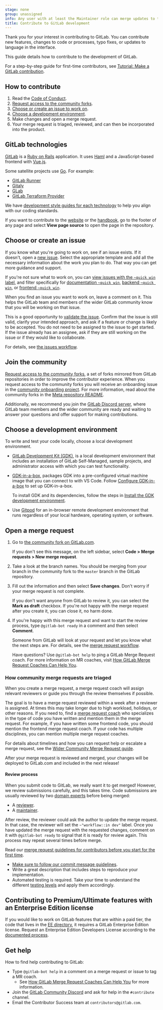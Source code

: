 ```yaml
---
stage: none
group: unassigned
info: Any user with at least the Maintainer role can merge updates to this content. For details, see https://docs.gitlab.com/ee/development/development_processes.html#development-guidelines-review.
title: Contribute to GitLab development
---
```


Thank you for your interest in contributing to GitLab.
You can contribute new features, changes to code or processes, typo fixes,
or updates to language in the interface.

This guide details how to contribute to the development of GitLab.

For a step-by-step guide for first-time contributors, see [Tutorial: Make a GitLab contribution](first_contribution/_index.md).

## How to contribute

1. Read the [Code of Conduct](https://about.gitlab.com/community/contribute/code-of-conduct/).
1. [Request access to the community forks](https://gitlab.com/groups/gitlab-community/community-members/-/group_members/request_access).
1. [Choose or create an issue to work on](#choose-or-create-an-issue).
1. [Choose a development environment](#choose-a-development-environment).
1. Make changes and open a merge request.
1. Your merge request is triaged, reviewed, and can then be incorporated into the product.

## GitLab technologies

[GitLab](https://gitlab.com/gitlab-org/gitlab) is a [Ruby on Rails](https://rubyonrails.org/) application.
It uses [Haml](https://haml.info/) and a JavaScript-based frontend with [Vue.js](https://vuejs.org/).

Some satellite projects use [Go](https://go.dev/).
For example:

- [GitLab Runner](https://gitlab.com/gitlab-org/gitlab-runner)
- [Gitaly](https://gitlab.com/gitlab-org/gitaly)
- [GLab](https://gitlab.com/gitlab-org/cli)
- [GitLab Terraform Provider](https://gitlab.com/gitlab-org/terraform-provider-gitlab)

We have [development style guides for each technology](style_guides.md) to help you align with our coding standards.

If you want to contribute to the [website](https://about.gitlab.com/) or the [handbook](https://handbook.gitlab.com/handbook/),
go to the footer of any page and select **View page source** to open the page in the repository.

## Choose or create an issue

If you know what you're going to work on, see if an issue exists.
If it doesn't, open a [new issue](https://gitlab.com/gitlab-org/gitlab/-/issues/new).
Select the appropriate template and add all the necessary information about the work you plan to do.
That way you can get more guidance and support.

If you're not sure what to work on, you can
[view issues with the `~quick win` label](https://gitlab.com/groups/gitlab-org/-/issues/?sort=created_asc&state=opened&label_name%5B%5D=quick%20win&first_page_size=100),
and filter specifically for [documentation `~quick win`](https://gitlab.com/groups/gitlab-org/-/issues/?sort=created_asc&state=opened&label_name%5B%5D=quick%20win&label_name%5B%5D=documentation&first_page_size=100),
[backend `~quick win`](https://gitlab.com/groups/gitlab-org/-/issues/?sort=created_asc&state=opened&label_name%5B%5D=quick%20win&label_name%5B%5D=backend&first_page_size=100),
or [frontend `~quick win`](https://gitlab.com/groups/gitlab-org/-/issues/?sort=created_asc&state=opened&label_name%5B%5D=quick%20win&label_name%5B%5D=frontend&first_page_size=100).

When you find an issue you want to work on, leave a comment on it.
This helps the GitLab team and members of the wider GitLab community know that you will be working on that issue.

This is a good opportunity to [validate the issue](issue_workflow.md#clarifyingvalidating-an-issue).
Confirm that the issue is still valid, clarify your intended approach, and ask if a feature or change is likely to be accepted.
You do not need to be assigned to the issue to get started.
If the issue already has an assignee, ask if they are still working on the issue or if they would like to collaborate.

For details, see [the issues workflow](issue_workflow.md).

## Join the community

[Request access to the community forks](https://gitlab.com/groups/gitlab-community/community-members/-/group_members/request_access),
a set of forks mirrored from GitLab repositories in order to improve the contributor experience.
When you request access to the community forks you will receive an onboarding issue in the
[community onboarding project](https://gitlab.com/gitlab-community/community-members/onboarding/-/issues).
For more information, read about the community forks in the [Meta repository README](https://gitlab.com/gitlab-community/meta#why).

Additionally, we recommend you join the [GitLab Discord server](https://discord.com/invite/gitlab),
where GitLab team members and the wider community are ready and waiting to answer your questions
and offer support for making contributions.

## Choose a development environment

To write and test your code locally, choose a local development environment.

- [GitLab Development Kit (GDK)](https://gitlab.com/gitlab-org/gitlab-development-kit), is a local
development environment that includes an installation of GitLab Self-Managed, sample projects,
and administrator access with which you can test functionality.

- [GDK-in-a-box](first_contribution/configure-dev-env-gdk-in-a-box.md),
packages GDK into a pre-configured virtual machine image that you can connect to with VS Code.
Follow [Configure GDK-in-a-box](first_contribution/configure-dev-env-gdk-in-a-box.md) to set up GDK-in-a-box.

  To install GDK and its dependencies, follow the steps in [Install the GDK development environment](first_contribution/configure-dev-env-gdk.md).

- Use [Gitpod](first_contribution/configure-dev-env-gitpod.md) for an in-browser remote development
  environment that runs regardless of your local hardware, operating system, or software.

## Open a merge request

1. Go to [the community fork on GitLab.com](https://gitlab.com/gitlab-community/gitlab).

   If you don't see this message, on the left sidebar, select **Code > Merge requests > New merge request**.

1. Take a look at the branch names. You should be merging from your branch
   in the community fork to the `master` branch in the GitLab repository.

1. Fill out the information and then select **Save changes**.
   Don't worry if your merge request is not complete.

   If you don't want anyone from GitLab to review it, you can select the **Mark as draft** checkbox.
   If you're not happy with the merge request after you create it, you can close it, no harm done.

1. If you're happy with this merge request and want to start the review process, type
   `@gitlab-bot ready` in a comment and then select **Comment**.

   Someone from GitLab will look at your request and let you know what the next steps are.
   For details, see the [merge request workflow](merge_request_workflow.md).

   Have questions?
   Use `@gitlab-bot help` to ping a GitLab Merge Request coach. For more information on MR coaches, visit [How GitLab Merge Request Coaches Can Help You](merge_request_coaches.md).

### How community merge requests are triaged

When you create a merge request, a merge request coach will assign relevant reviewers or
guide you through the review themselves if possible.

The goal is to have a merge request reviewed within a week after a reviewer is assigned.
At times this may take longer due to high workload, holidays, or other reasons.
If you need to, find a
[merge request coach](https://handbook.gitlab.com/handbook/marketing/developer-relations/contributor-success/merge-request-coach-lifecycle/#current-merge-request-coaches)
who specializes in the type of code you have written and mention them in the merge request.
For example, if you have written some frontend code, you should mention the frontend merge request coach.
If your code has multiple disciplines, you can mention multiple merge request coaches.

For details about timelines and how you can request help or escalate a merge request,
see the [Wider Community Merge Request guide](https://handbook.gitlab.com/handbook/engineering/infrastructure/engineering-productivity/merge-request-triage/).

After your merge request is reviewed and merged, your changes will be deployed to GitLab.com and included in the next release!

#### Review process

When you submit code to GitLab, we really want it to get merged!
However, we review submissions carefully, and this takes time.
Code submissions are usually reviewed by two
[domain experts](../code_review.md#domain-experts) before being merged:

- A [reviewer](../code_review.md#the-responsibility-of-the-reviewer).
- A [maintainer](../code_review.md#the-responsibility-of-the-maintainer).

After review, the reviewer could ask the author to update the merge request.
In that case, the reviewer will set the `~"workflow::in dev"` label.
Once you have updated the merge request with the requested changes, comment on it with `@gitlab-bot ready` to signal that it is ready for review again.
This process may repeat several times before merge.

Read our [merge request guidelines for contributors before you start for the first time](merge_request_workflow.md#merge-request-guidelines-for-contributors).

- [Make sure to follow our commit message guidelines](merge_request_workflow.md#commit-messages-guidelines).
- Write a great description that includes steps to reproduce your implementation.
- Automated testing is required. Take your time to understand the different
  [testing levels](../testing_guide/testing_levels.md#how-to-test-at-the-correct-level) and apply them accordingly.

## Contributing to Premium/Ultimate features with an Enterprise Edition license

If you would like to work on GitLab features that are within a paid tier, the code that lives in the
[EE directory](https://gitlab.com/gitlab-org/gitlab/-/tree/master/ee), it requires a GitLab Enterprise Edition license.
Request an Enterprise Edition Developers License according to the [documented process](https://handbook.gitlab.com/handbook/marketing/developer-relations/contributor-success/community-contributors-workflows/#contributing-to-the-gitlab-enterprise-edition-ee).

## Get help

How to find help contributing to GitLab:

- Type `@gitlab-bot help` in a comment on a merge request or issue to tag a MR coach.
  - See [How GitLab Merge Request Coaches Can Help You](merge_request_coaches.md) for more information.
- Join the [GitLab Community Discord](https://discord.gg/gitlab) and ask for help in the `#contribute` channel.
- Email the Contributor Success team at `contributors@gitlab.com`.
